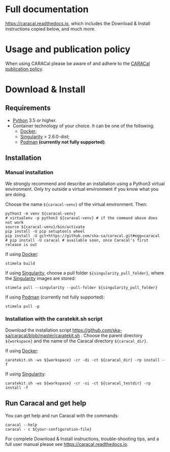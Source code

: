 # Full documentation
https://caracal.readthedocs.io, which includes the Download & Install instructions copied below, and much more.

# Usage and publication policy

When using CARACal please be aware of and adhere to the [CARACal publication policy](https://docs.google.com/document/d/12LjHM_e1G4kWRfCLcz0GgM8rlXOny23vVdcriiA8ayU).

# Download & Install

## Requirements
- [Python](https://www.python.org) 3.5 or higher.
- Container technology of your choice. It can be one of the following:
  - [Docker](https://www.docker.com);
  - [Singularity](https://github.com/sylabs/singularity) > 2.6.0-dist;
  - [Podman](https://podman.io) **(currently not fully supported)**.

## Installation

### Manual installation

We strongly recommend and describe an installation using a Python3 virtual environment. Only try outside a virtual environment if you know what you are doing.

Choose the name `${caracal-venv}` of the virtual environment. Then:

```
python3 -m venv ${caracal-venv}
# virtualenv -p python3 ${caracal-venv} # if the command above does not work
source ${caracal-venv}/bin/activate
pip install -U pip setuptools wheel
pip install -U git+https://github.com/ska-sa/caracal.git#egg=caracal
# pip install -U caracal # available soon, once Caracal's first release is out
```

If using [Docker](https://www.docker.com):
```
stimela build
```

If using [Singularity](https://github.com/sylabs/singularity), choose a pull folder `${singularity_pull_folder}`, where the [Singularity](https://github.com/sylabs/singularity) images are stored:

```  
stimela pull --singularity --pull-folder ${singularity_pull_folder}
```

If using [Podman](https://podman.io) (currently not fully supported):
```
stimela pull -p
``` 

### Installation with the caratekit.sh script

Download the installation script https://github.com/ska-sa/caracal/blob/master/caratekit.sh . Choose the parent directory `${workspace}` and the name of the Caracal directory `${caracal_dir}`.

If using [Docker](https://www.docker.com):

```
caratekit.sh -ws ${workspace} -cr -di -ct ${caracal_dir} -rp install -f
```

If using [Singularity](https://github.com/sylabs/singularity):

```
caratekit.sh -ws ${workspace} -cr -si -ct ${caracal_testdir} -rp install -f
```

## Run Caracal and get help

You can get help and run Caracal with the commands:

```
caracal --help
caracal - c ${your-configuration-file}
```

For complete Download & Install instructions, trouble-shooting tips, and a full user manual please see https://caracal.readthedocs.io.

